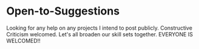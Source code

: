 # Open-to-Suggestions
Looking for any help on any projects I intend to post publicly.
Constructive Criticism welcomed.
Let's all broaden our skill sets together.
EVERYONE IS WELCOMED!!
